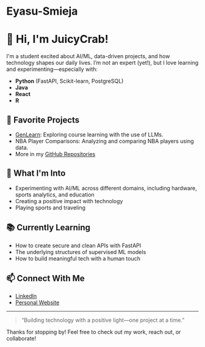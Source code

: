 # Eyasu-Smieja
# 👋 Hi, I'm JuicyCrab!

I'm a student excited about AI/ML, data-driven projects, and how technology shapes our daily lives. I’m not an expert (yet!), but I love learning and experimenting—especially with:

- **Python** (FastAPI, Scikit-learn, PostgreSQL)
- **Java**
- **React**
- **R**

## 🚀 Favorite Projects

- [GenLearn](https://github.com/JuicyCrab/GenLearn): Exploring course learning with the use of LLMs.
- NBA Player Comparisons: Analyzing and comparing NBA players using data.
- More in my [GitHub Repositories](https://github.com/JuicyCrab?tab=repositories)

## 🌟 What I'm Into

- Experimenting with AI/ML across different domains, including hardware, sports analytics, and education
- Creating a positive impact with technology
- Playing sports and traveling

## 📚 Currently Learning

- How to create secure and clean APIs with FastAPI
- The underlying structures of supervised ML models
- How to build meaningful tech with a human touch

## 📫 Connect With Me

- [LinkedIn](https://linkedin.com/in/example)
- [Personal Website](https://juicycrab.example.com)

---

> “Building technology with a positive light—one project at a time.”  

Thanks for stopping by! Feel free to check out my work, reach out, or collaborate!

